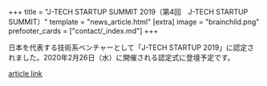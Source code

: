 +++
title = "J-TECH STARTUP SUMMIT 2019（第4回　J-TECH STARTUP SUMMIT）"
template = "news_article.html"
[extra]
image = "brainchild.png"
prefooter_cards = ["contact/_index.md"]
+++

日本を代表する技術系ベンチャーとして「J-TECH STARTUP 2019」に認定されました。2020年2月26日（水）に開催される認定式に登壇予定です。

[article link](https://www.tepweb.jp/event/j-techstartup2019/)
